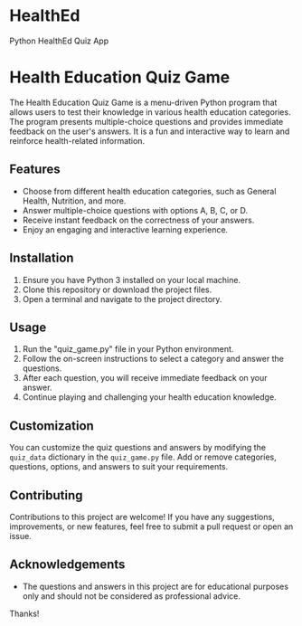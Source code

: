# HealthEd
Python HealthEd Quiz App


# Health Education Quiz Game

The Health Education Quiz Game is a menu-driven Python program that allows users to test their knowledge in various health education categories. The program presents multiple-choice questions and provides immediate feedback on the user's answers. It is a fun and interactive way to learn and reinforce health-related information.

## Features

- Choose from different health education categories, such as General Health, Nutrition, and more.
- Answer multiple-choice questions with options A, B, C, or D.
- Receive instant feedback on the correctness of your answers.
- Enjoy an engaging and interactive learning experience.

## Installation

1. Ensure you have Python 3 installed on your local machine.
2. Clone this repository or download the project files.
3. Open a terminal and navigate to the project directory.

## Usage

1. Run the "quiz_game.py" file in your Python environment.
2. Follow the on-screen instructions to select a category and answer the questions.
3. After each question, you will receive immediate feedback on your answer.
4. Continue playing and challenging your health education knowledge.

## Customization

You can customize the quiz questions and answers by modifying the `quiz_data` dictionary in the `quiz_game.py` file. Add or remove categories, questions, options, and answers to suit your requirements.



## Contributing

Contributions to this project are welcome! If you have any suggestions, improvements, or new features, feel free to submit a pull request or open an issue.

## Acknowledgements

- The questions and answers in this project are for educational purposes only and should not be considered as professional advice.

Thanks!
